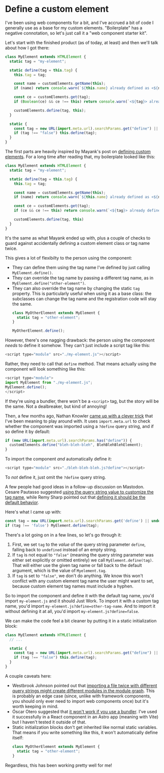 # Define a custom element

I've been using web components for a bit, and I've accrued a bit of code I generally use as a base for my custom elements. "Boilerplate" has a negative connotation, so let's just call it a "web component starter kit".

Let's start with the finished product (as of today, at least) and then we'll talk about how I got there:

```js
class MyElement extends HTMLElement {
  static tag = "my-element";

  static define(tag = this.tag) {
    this.tag = tag;

    const name = customElements.getName(this);
    if (name) return console.warn(`${this.name} already defined as <${name}>!`);

    const ce = customElements.get(tag);
    if (Boolean(ce) && ce !== this) return console.warn(`<${tag}> already defined as ${ce.name}!`);

    customElements.define(tag, this);
  }

  static {
    const tag = new URL(import.meta.url).searchParams.get("define") || this.tag;
    if (tag !== "false") this.define(tag);
  }
}
```

The first parts are heavily inspired by Mayank's post on [defining custom elements](https://mayank.co/blog/defining-custom-elements/).
For a long time after reading that, my boilerplate looked like this:

```js
class MyElement extends HTMLElement {
  static tag = "my-element";

  static define(tag = this.tag) {
    this.tag = tag;

    const name = customElements.getName(this);
    if (name) return console.warn(`${this.name} already defined as <${name}>!`);

    const ce = customElements.get(tag);
    if (ce && ce !== this) return console.warn(`<${tag}> already defined as ${ce.name}!`);

    customElements.define(tag, this)
  }
}
```

It's the same as what Mayank ended up with, plus a couple of checks to guard against accidentally defining a custom element class or tag name twice.

This gives a lot of flexibilty to the person using the component:

- They can define them using the tag name I've defined by just calling `MyElement.define()`.
- They can override the tag name by passing a different tag name, as in `MyElement.define("other-element")`.
- They can also override the tag name by changing the static `tag` property. This is particularly useful when using it as a base class: the subclasses can change the tag name and the registration code will stay the same.
  ```js
  class MyOtherElement extends MyElement {
    static tag = "other-element";
  }

  MyOtherElement.define();
  ```

However, there's one nagging drawback: the person using the component _needs_ to define it somehow.
They can't just include a script tag like this:

```js
<script type="module" src="./my-element.js"></script>
```

Rather, they need to call that `define` method. That means actually using the component will look something like this:

```js
<script type="module">
import MyElement from "./my-element.js";
MyElement.define();
</script>
```

If they're using a bundler, there won't be a `<script>` tag, but the story will be the same.
Not a dealbreaker, but kind of annoying!

Then, a few months ago, Nathan Knowler [came up with a clever trick](https://knowler.dev/blog/to-define-custom-elements-or-not-when-distributing-them) that I've been meaning to play around with.
It uses `import.meta.url` to check whether the component was imported using a `?define` query string, and if so define it by default:

```js
if (new URL(import.meta.url).searchParams.has("define")) {
  customElements.define("bleh-bleh-bleh", BlehBlehBlehElement);
}
```

To import the component _and_ automatically define it:

```js
<script type="module" src="./bleh-bleh-bleh.js?define"></script>
```

To _not_ define it, just omit the `?define` query string.

A few people had good ideas in a follow-up discussion on Mastodon.
Cesare Pautasso suggested [using the query string value to customize the tag name](https://scholar.social/@pautasso/113271442461273534), while Remy Sharp pointed out that [defining it should be the default behavior](https://front-end.social/@rem/113271106167064142).

Here's what I came up with:

```js
const tag = new URL(import.meta.url).searchParams.get('define') || undefined;
if (tag !== 'false') MyElement.define(tag);
```

There's a lot going on in a few lines, so let's go through it:

1. First, we set `tag` to the _value_ of the query string parameter `define`, falling back to `undefined` instead of an empty string.
2. If `tag` is not equal to `"false"` (meaning the query string parameter was either set explicitly or omitted entirely) we call `MyElement.define(tag)`. That will either use the given tag name or fall back to the default argument, which is the value of `Myelement.tag`.
3. If `tag` is set to `"false"`, we don't do anything. We know this won't conflict with any custom element tag name the user might want to set, because custom element tag names must include a hyphen.

So to import the component and define it with the default tag name, you'd import `my-element.js` and it should Just Work. To import it with a custom tag name, you'd import `my-element.js?define=other-tag-name`. And to import it without defining it at all, you'd import `my-element.js?define=false`.

We can make the code feel a bit cleaner by putting it in a static initialization block:

```js
class MyElement extends HTMLElement {
  // ...

  static {
    const tag = new URL(import.meta.url).searchParams.get("define") || this.tag;
    if (tag !== "false") this.define(tag);
  }
}
```

A couple caveats here:

- Westbrook Johnson pointed out that [importing a file twice with different query strings might create different modules in the module graph](https://mastodon.social/@westbrook/113271725600420967). This is probably an edge case (since, unlike with framework components, you should only ever need to import web components once) but it's worth keeping in mind.
- Óscar Otero suggested that [it won't work if you use a bundler](https://mastodon.gal/@misteroom/113271013172508655). I've used it successfully in a React component in an Astro app (meaning with Vite) but I haven't tested it outside of that.
- Static initialization blocks don't get inherited like normal static variables. That means if you write something like this, it won't automatically define itself:
  ```js
  class MyOtherElement extends MyElement {
    static tag = "other-element";
  }
  ```

Regardless, this has been working pretty well for me!

